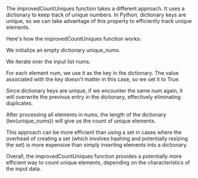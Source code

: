 The improvedCountUniques function takes a different approach. It uses a dictionary to keep track of unique numbers. In Python, dictionary keys are unique, so we can take advantage of this property to efficiently track unique elements.

Here's how the improvedCountUniques function works:

We initialize an empty dictionary unique_nums.

We iterate over the input list nums.

For each element num, we use it as the key in the dictionary. The value associated with the key doesn't matter in this case, so we set it to True.

Since dictionary keys are unique, if we encounter the same num again, it will overwrite the previous entry in the dictionary, effectively eliminating duplicates.

After processing all elements in nums, the length of the dictionary (len(unique_nums)) will give us the count of unique elements.

This approach can be more efficient than using a set in cases where the overhead of creating a set (which involves hashing and potentially resizing the set) is more expensive than simply inserting elements into a dictionary.

Overall, the improvedCountUniques function provides a potentially more efficient way to count unique elements, depending on the characteristics of the input data.
